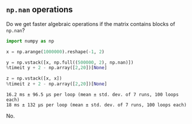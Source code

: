 ## `np.nan` operations

Do we get faster algebraic operations if the matrix contains blocks of `np.nan`?


```python
import numpy as np
```


```python
x = np.arange(1000000).reshape(-1, 2)

y = np.vstack([x, np.full((500000, 2), np.nan)])
%timeit y + 2 - np.array([2,20])[None]

z = np.vstack([x, x])
%timeit z + 2 - np.array([2,20])[None]
```

    16.2 ms ± 96.5 µs per loop (mean ± std. dev. of 7 runs, 100 loops each)
    18 ms ± 132 µs per loop (mean ± std. dev. of 7 runs, 100 loops each)


No.
